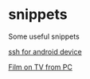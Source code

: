 # snippets
Some useful snippets

[ssh for android device](snippets/ssh-android.md)

[Film on TV from PC](snippets/film-on-tv.md)